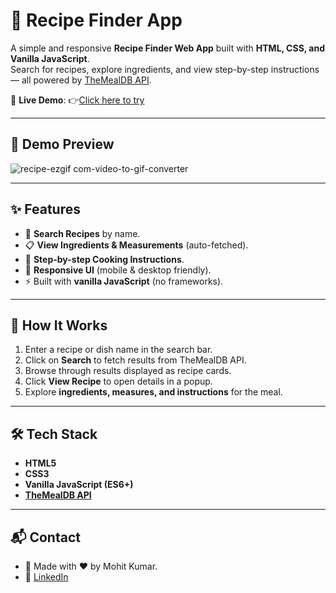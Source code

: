 # 🍲 Recipe Finder App

A simple and responsive **Recipe Finder Web App** built with **HTML, CSS, and Vanilla JavaScript**.  
Search for recipes, explore ingredients, and view step-by-step instructions — all powered by [TheMealDB API](https://www.themealdb.com/).

🔗 **Live Demo**: 👉[Click here to try](https://chefs-compass.netlify.app/)  

---

## 📸 Demo Preview

![recipe-ezgif com-video-to-gif-converter](https://github.com/user-attachments/assets/543d34be-7751-409a-9d64-4010aacf59ac)


---

## ✨ Features
- 🔎 **Search Recipes** by name.  
- 📋 **View Ingredients & Measurements** (auto-fetched).  
- 📖 **Step-by-step Cooking Instructions**.  
- 🎨 **Responsive UI** (mobile & desktop friendly).  
- ⚡ Built with **vanilla JavaScript** (no frameworks).  

---

## 🚀 How It Works
1. Enter a recipe or dish name in the search bar.  
2. Click on **Search** to fetch results from TheMealDB API.  
3. Browse through results displayed as recipe cards.  
4. Click **View Recipe** to open details in a popup.  
5. Explore **ingredients, measures, and instructions** for the meal.  

---

## 🛠 Tech Stack
- **HTML5**  
- **CSS3**  
- **Vanilla JavaScript (ES6+)**  
- **[TheMealDB API](https://www.themealdb.com/)**  

---

## 📬 Contact

- 👤 Made with ❤️ by Mohit Kumar.
- 🔗 [LinkedIn](https://www.linkedin.com/in/mohit-kumar16)
